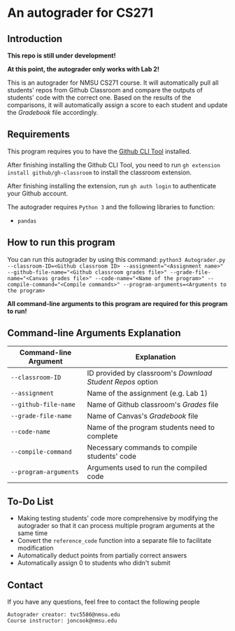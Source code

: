 # An autograder for CS271

## Introduction

**This repo is still under development!**

**At this point, the autograder only works with Lab 2!**

This is an autograder for NMSU CS271 course. It will automatically pull all students' repos from Github Classroom and compare the outputs of students' code with the correct one. Based on the results of the comparisons, it will automatically assign a score to each student and update the *Gradebook* file accordingly.

## Requirements

This program requires you to have the [Github CLI Tool](https://github.com/cli/cli) installed.

After finishing installing the Github CLI Tool, you need to run `gh extension install github/gh-classroom` to install the classroom extension.

After finishing installing the extension, run `gh auth login` to authenticate your Github account.

The autograder requires `Python 3` and the following libraries to function:
- `pandas`

## How to run this program

You can run this autograder by using this command: `python3 Autograder.py --classroom-ID=<Github classroom ID> --assignment="<Assignment name>" --github-file-name="<Github classroom grades file>" --grade-file-name="<Canvas grades file>" --code-name="<Name of the program>" --compile-command="<Compile commands>" --program-arguments=<Arguments to the program>`

**All command-line arguments to this program are required for this program to run!**

## Command-line Arguments Explanation

|Command-line Argument|Explanation                                               |
|---------------------|----------------------------------------------------------|
|`--classroom-ID`     |ID provided by classroom's *Download Student Repos* option|
|`--assignment`       |Name of the assignment (e.g. Lab 1)                       |
|`--github-file-name` |Name of Github classroom's *Grades* file                  |
|`--grade-file-name`  |Name of Canvas's *Gradebook* file                         |
|`--code-name`        |Name of the program students need to complete             |
|`--compile-command`  |Necessary commands to compile students' code              |
|`--program-arguments`|Arguments used to run the compiled code                   |

## To-Do List

- Making testing students' code more comprehensive by modifying the autograder so that it can process multiple program arguments at the same time
- Convert the `reference_code` function into a separate file to facilitate modification
- Automatically deduct points from partially correct answers
- Automatically assign 0 to students who didn't submit

## Contact

If you have any questions, feel free to contact the following people

	Autograder creator: tvc5586@nmsu.edu
	Course instructor: joncook@nmsu.edu

